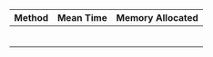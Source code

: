 | Method 	| Mean Time 	| Memory Allocated 	|
|--------	|-----------	|------------------	|
|        	|           	|                  	|
|        	|           	|                  	|
|        	|           	|                  	|
|        	|           	|                  	|
|        	|           	|                  	|
|        	|           	|                  	|